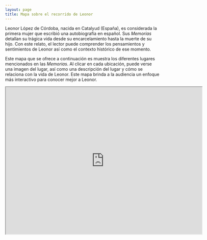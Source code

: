 ```yaml
---
layout: page
title: Mapa sobre el recorrido de Leonor
---
```


Leonor López de Córdoba, nacida en Catalyud (España), es considerada la primera mujer que escribió una autobiografía en español. Sus *Memorias* detallan su trágica vida desde su encarcelamiento hasta la muerte de su hijo. Con este relato, el lector puede comprender los pensamientos y sentimientos de Leonor así como el contexto histórico de ese momento. 

Este mapa que se ofrece a continuación es muestra los diferentes lugares mencionados en las *Memorias*. Al clicar en cada ubicación, puede verse una imagen del lugar, así como una descripción del lugar y cómo se relaciona con la vida de Leonor. Este mapa brinda a la audiencia un enfoque más interactivo para conocer mejor a Leonor.


<iframe src="https://www.google.com/maps/d/u/0/embed?mid=1P82QnsOrJnEvnoRIoVhHmVDlP1p0S5nw" width="640" height="480"></iframe>
